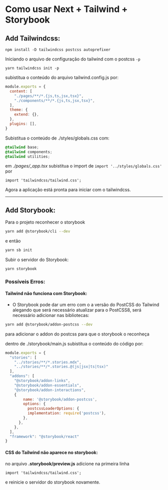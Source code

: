 # Como usar Next + Tailwind + Storybook

## Add Tailwindcss:
```
npm install -D tailwindcss postcss autoprefixer
```
Iniciando o arquivo de configuração do tailwind com o postcss ```-p```
```
yarn tailwindcss init -p
```
subistitua o conteúdo do arquivo tailwind.config.js por:
```.js
module.exports = {
  content: [
    "./pages/**/*.{js,ts,jsx,tsx}",
    "./components/**/*.{js,ts,jsx,tsx}",
  ],
  theme: {
    extend: {},
  },
  plugins: [],
}
```

Subistitua o conteúdo de ./styles/globals.css com:
```.css
@tailwind base;
@tailwind components;
@tailwind utilities;
````

em *./pages/_app.tsx* subistitua o import de 
```import '../styles/globals.css'``` 
por

```import 'tailwindcss/tailwind.css';```

Agora a aplicação está pronta para iniciar com o tailwindcss.

---
## Add Storybook:
Para o projeto reconhecer o storybook

```.bash
yarn add @storybook/cli --dev
```

e então

```.bash
yarn sb init
```

Subir o servidor do Storybook:
```.bash
yarn storybook
```
### Possíveis Erros:
#### Tailwind não funciona com Storybook:
- O Storybook pode dar um erro com o a versão do PostCSS do Tailwind alegando que será necessário atualizar para o PostCSS8, será necessário adicionar nas bibliotecas:

```.bash
yarn add @storybook/addon-postcss --dev
```

para adicionar o addon do postcss para que o storybook o reconheça

dentro de ./storybook/main.js subistitua o conteúdo do código por:

```.js
module.exports = {
  "stories": [
    "../stories/**/*.stories.mdx",
    "../stories/**/*.stories.@(js|jsx|ts|tsx)"
  ],
  "addons": [
    "@storybook/addon-links",
    "@storybook/addon-essentials",
    "@storybook/addon-interactions",
    {
        name: '@storybook/addon-postcss',
        options: {
          postcssLoaderOptions: {
          implementation: require('postcss'),
        },
      },
    },
  ],
  "framework": "@storybook/react"
}
```

#### CSS do Tailwind não aparece no storybook:
no arquivo __.storybook/preview.js__ adicione na primeira linha 

```import 'tailwindcss/tailwind.css';```

e reinicie o servidor do storybook novamente.